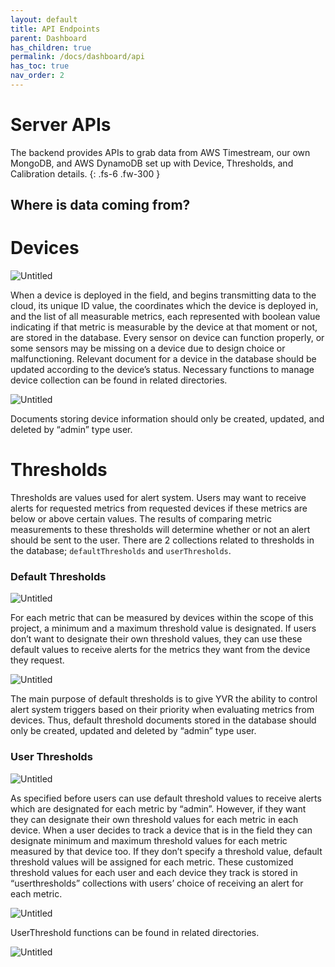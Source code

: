 ```yaml
---
layout: default
title: API Endpoints
parent: Dashboard
has_children: true
permalink: /docs/dashboard/api
has_toc: true
nav_order: 2
---
```


# Server APIs
The backend provides APIs to grab data from AWS Timestream, our own MongoDB, and AWS DynamoDB set up with Device, Thresholds, and Calibration details.
{: .fs-6 .fw-300 }

## Where is data coming from?



# Devices

![Untitled](Back-end%20Server%20Architecture%205c3544028faa4c38964c5714a72d8b8b/Untitled%2015.png)

When a device is deployed in the field, and begins transmitting data to the cloud, its unique ID value, the coordinates which the device is deployed in, and the list of all measurable metrics, each represented with boolean value indicating if that metric is measurable by the device at that moment or not, are stored in the database. Every sensor on device can function properly, or some sensors may be missing on a device due to design choice or malfunctioning. Relevant document for a device in the database should be updated according to the device’s status. Necessary functions to manage device collection can be found in related directories.

![Untitled](Back-end%20Server%20Architecture%205c3544028faa4c38964c5714a72d8b8b/Untitled%2016.png)

Documents storing device information should only be created, updated, and deleted by “admin” type user. 

# Thresholds

Thresholds are values used for alert system. Users may want to receive alerts for requested metrics from requested devices if these metrics are below or above certain values. The results of comparing metric measurements to these thresholds will determine whether or not an alert should be sent to the user. There are 2 collections related to thresholds in the database; `defaultThresholds` and `userThresholds`.

### Default Thresholds

![Untitled](Back-end%20Server%20Architecture%205c3544028faa4c38964c5714a72d8b8b/Untitled%2017.png)

For each metric that can be measured by devices within the scope of this project, a minimum and a maximum threshold value is designated. If users don’t want to designate their own threshold values, they can use these default values to receive alerts for the metrics they want from the device they request. 

![Untitled](Back-end%20Server%20Architecture%205c3544028faa4c38964c5714a72d8b8b/Untitled%2018.png)

The main purpose of default thresholds is to give YVR the ability to control alert system triggers based on their priority when evaluating metrics from devices. Thus, default threshold documents stored in the database should only be created, updated and deleted by “admin” type user.

### User Thresholds

![Untitled](Back-end%20Server%20Architecture%205c3544028faa4c38964c5714a72d8b8b/Untitled%2019.png)

As specified before users can use default threshold values to receive alerts which are designated for each metric by “admin”. However, if they want they can designate their own threshold values for each metric in each device. When a user decides to track a device that is in the field they can designate minimum and maximum threshold values for each metric measured by that device too. If they don’t specify a threshold value, default threshold values will be assigned for each metric. These customized threshold values for each user and each device they track is stored in “userthresholds” collections with users’ choice of receiving an alert for each metric. 

![Untitled](Back-end%20Server%20Architecture%205c3544028faa4c38964c5714a72d8b8b/Untitled%2020.png)

UserThreshold functions can be found in related directories.

![Untitled](Back-end%20Server%20Architecture%205c3544028faa4c38964c5714a72d8b8b/Untitled%2021.png)